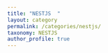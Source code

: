 ```yaml
---
title: "NESTJS  "
layout: category
permalink: /categories/nestjs/
taxonomy: NESTJS
author_profile: true
---
```

